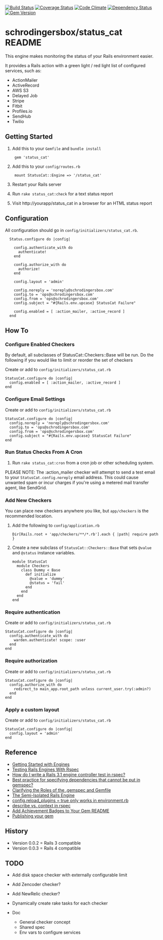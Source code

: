 [![Build Status](https://travis-ci.org/schrodingersbox/status_cat.svg?branch=master)](https://travis-ci.org/schrodingersbox/status_cat)
[![Coverage Status](https://coveralls.io/repos/schrodingersbox/status_cat/badge.png?branch=master)](https://coveralls.io/r/schrodingersbox/status_cat?branch=master)
[![Code Climate](https://codeclimate.com/github/schrodingersbox/status_cat.png)](https://codeclimate.com/github/schrodingersbox/status_cat)
[![Dependency Status](https://gemnasium.com/schrodingersbox/status_cat.png)](https://gemnasium.com/schrodingersbox/status_cat)
[![Gem Version](https://badge.fury.io/rb/status_cat.png)](http://badge.fury.io/rb/status_cat)


# schrodingersbox/status_cat README

This engine makes monitoring the status of your Rails environment easier.

It provides a Rails action with a green light / red light list of configured services,
such as:

 * ActionMailer
 * ActiveRecord
 * AWS S3
 * Delayed Job
 * Stripe
 * Fitbit
 * Profiles.io
 * SendHub
 * Twilio

## Getting Started

1. Add this to your `Gemfile` and `bundle install`

		gem 'status_cat'

2. Add this to your `config/routes.rb`

		mount StatusCat::Engine => '/status_cat'

3. Restart your Rails server

4. Run `rake status_cat:check` for a text status report

5.  Visit http://yourapp/status_cat in a browser for an HTML status report

## Configuration

  All configuration should go in `config/initializers/status_cat.rb`.

      Status.configure do |config|

        config.authenticate_with do
          authenticate!
        end

        config.authorize_with do
          authorize!
        end

        config.layout = 'admin'

        config.noreply = 'noreply@schrodingersbox.com'
        config.to = 'ops@schrodingersbox.com'
        config.from = 'ops@schrodingersbox.com'
        config.subject = "#{Rails.env.upcase} StatusCat Failure"

        config.enabled = [ :action_mailer, :active_record ]
      end

## How To

### Configure Enabled Checkers

By default, all subclasses of StatusCat::Checkers::Base will be run.  Do the following if you would like to limit or reorder the set of checkers

Create or add to `config/initializers/status_cat.rb`

    StatusCat.configure do |config|
      config.enabled = [ :action_mailer, :active_record ]
    end

### Configure Email Settings

Create or add to `config/initializers/status_cat.rb`

    StatusCat.configure do |config|
      config.noreply = 'noreply@schrodingersbox.com'
      config.to = 'ops@schrodingersbox.com'
      config.from = 'ops@schrodingersbox.com'
      config.subject = "#{Rails.env.upcase} StatusCat Failure"
    end

### Run Status Checks From A Cron

1. Run `rake status_cat:cron` from a cron job or other scheduling system.

PLEASE NOTE: The :action_mailer checker will attempt to send a test email to your `StatusCat.config.noreply` email address.  This could cause unwanted spam or incur charges if you're using a metered mail transfer agent, like SendGrid.

### Add New Checkers

You can place new checkers anywhere you like, but `app/checkers` is the recommended location.

1.  Add the following to `config/application.rb`

    	Dir[Rails.root + 'app/checkers/**/*.rb'].each { |path| require path }

2.  Create a new subclass of `StatusCat::Checkers::Base` that sets `@value` and `@status` instance variables.

	    module StatusCat
	      module Checkers
	        class Dummy < Base
	          def initialize
	            @value = 'dummy'
	            @status = 'fail'
	          end
	        end
	      end
	    end

### Require authentication

Create or add to `config/initializers/status_cat.rb`

    StatusCat.configure do |config|
      config.authenticate_with do
        warden.authenticate! scope: :user
      end
    end

### Require authorization

Create or add to `config/initializers/status_cat.rb`

    StatusCat.configure do |config|
      config.authorize_with do
        redirect_to main_app.root_path unless current_user.try(:admin?)
      end
    end

### Apply a custom layout

Create or add to `config/initializers/status_cat.rb`

    StatusCat.configure do |config|
      config.layout = 'admin'
    end

## Reference

 * [Getting Started with Engines](http://edgeguides.rubyonrails.org/engines.html)
 * [Testing Rails Engines With Rspec](http://whilefalse.net/2012/01/25/testing-rails-engines-rspec/)
 * [How do I write a Rails 3.1 engine controller test in rspec?](http://stackoverflow.com/questions/5200654/how-do-i-write-a-rails-3-1-engine-controller-test-in-rspec)
 * [Best practice for specifying dependencies that cannot be put in gemspec?](https://groups.google.com/forum/?fromgroups=#!topic/ruby-bundler/U7FMRAl3nJE)
 * [Clarifying the Roles of the .gemspec and Gemfile](http://yehudakatz.com/2010/12/16/clarifying-the-roles-of-the-gemspec-and-gemfile/)
 * [The Semi-Isolated Rails Engine](http://bibwild.wordpress.com/2012/05/10/the-semi-isolated-rails-engine/)
 * [config.reload_plugins = true only works in environment.rb](https://rails.lighthouseapp.com/projects/8994/tickets/2324-configreload_plugins-true-only-works-in-environmentrb?spam=1)
 * [describe vs. context in rspec](http://lmws.net/describe-vs-context-in-rspec)
 * [Add Achievement Badges to Your Gem README](http://elgalu.github.io/2013/add-achievement-badges-to-your-gem-readme/)
 * [Publishing your gem](http://guides.rubygems.org/publishing/)

## History

 * Version 0.0.2 = Rails 3 compatible
 * Version 0.0.3 = Rails 4 compatible

## TODO

 * Add disk space checker with externally configurable limit
 * Add Zencoder checker?
 * Add NewRelic checker?

 * Dynamically create rake tasks for each checker

 * Doc
   * General checker concept
   * Shared spec
   * Env vars to configure services
